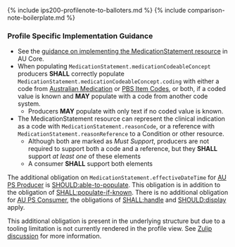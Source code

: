 {% include ips200-profilenote-to-balloters.md %}
{% include comparison-note-boilerplate.md %}

### Profile Specific Implementation Guidance
- See the [guidance on implementing the MedicationStatement resource](https://build.fhir.org/ig/hl7au/au-fhir-core/StructureDefinition-au-core-medicationstatement.html#profile-specific-implementation-guidance) in AU Core.
- When populating `MedicationStatement.medicationCodeableConcept` producers **SHALL** correctly populate `MedicationStatement.medicationCodeableConcept.coding` with either a code from [Australian Medication](https://healthterminologies.gov.au/fhir/ValueSet/australian-medication-1) or [PBS Item Codes](https://build.fhir.org/ig/hl7au/au-fhir-base//ValueSet-pbs-item.html), or both, if a coded value is known and **MAY** populate with a code from another code system.
  - Producers **MAY** populate with only text if no coded value is known.
- The MedicationStatement resource can represent the clinical indication as a code with `MedicationStatement.reasonCode`, or a reference with `MedicationStatement.reasonReference` to a Condition or other resource.
   - Although both are marked as *Must Support*, producers are not required to support both a code and a reference, but they **SHALL** support *at least one* of these elements
   - A consumer **SHALL** support both elements 

<div class="stu-note" markdown="1">

The additional obligation on `MedicationStatement.effectiveDateTime` for [AU PS Producer](ActorDefinition-au-ps-actor-producer.html) is [SHOULD:able-to-populate](https://hl7.org/fhir/extensions/CodeSystem-obligation.html#obligation-SHOULD.58able-to-populate). This obligation is in addition to the obligation of [SHALL:populate-if-known](https://hl7.org/fhir/extensions/CodeSystem-obligation.html#obligation-SHOULD.58populate-if-known). There is no additional obligation for [AU PS Consumer](ActorDefinition-au-ps-actor-consumer.html), the obligations of [SHALL:handle](https://hl7.org/fhir/extensions/CodeSystem-obligation.html#obligation-SHALL.58handle) and [SHOULD:display](https://hl7.org/fhir/extensions/CodeSystem-obligation.html#obligation-SHOULD.58display) apply.

This additional obligation is present in the underlying structure but due to a tooling limitation is not currently rendered in the profile view. See [Zulip discussion](https://chat.fhir.org/#narrow/channel/179252-IG-creation/topic/Obligation.20Extension.20on.20ElementDefinition.2Etype.20not.20rendering) for more information.

</div><!-- stu-note -->